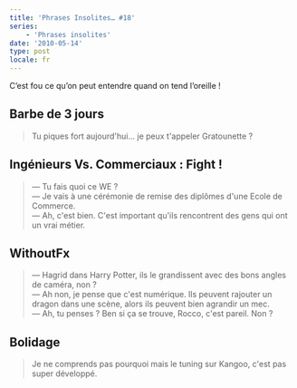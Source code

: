 ```yaml
---
title: 'Phrases Insolites… #18'
series:
    - 'Phrases insolites'
date: '2010-05-14'
type: post
locale: fr
---
```


C’est fou ce qu’on peut entendre quand on tend l’oreille&nbsp;!

<!-- more -->

## Barbe de 3 jours

> Tu piques fort aujourd'hui… je peux t'appeler Gratounette&nbsp;?

## Ingénieurs Vs. Commerciaux&nbsp;: Fight&nbsp;!

> — Tu fais quoi ce WE&nbsp;?  
> — Je vais à une cérémonie de remise des diplômes d'une Ecole de Commerce.  
> — Ah, c'est bien. C'est important qu'ils rencontrent des gens qui ont un vrai métier.

## WithoutFx

> — Hagrid dans Harry Potter, ils le grandissent avec des bons angles de caméra, non&nbsp;?  
> — Ah non, je pense que c'est numérique. Ils peuvent rajouter un dragon dans une scène, alors ils peuvent bien agrandir un mec.  
> — Ah, tu penses&nbsp;? Ben si ça se trouve, Rocco, c'est pareil. Non&nbsp;?

## Bolidage

> Je ne comprends pas pourquoi mais le tuning sur Kangoo, c'est pas super développé.
